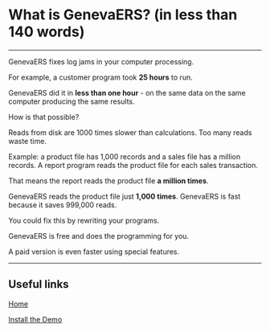 ---
---
# What is GenevaERS?  (in less than 140 words)

-----

GenevaERS fixes log jams in your computer processing.

For example, a customer program took **25 hours** to run.

GenevaERS did it in **less than one hour** - on the same data on the same computer producing the same results. 

How is that possible?

Reads from disk are 1000 times slower than calculations.  Too many reads waste time.

Example: a product file has 1,000 records and a sales file has a million records.  A report program reads the product file for each sales transaction.  

That means the report reads the product file **a million times**.

GenevaERS reads the product file just **1,000 times**.  GenevaERS is fast because it saves 999,000 reads.

You could fix this by rewriting your programs.

GenevaERS is free and does the programming for you.  

A paid version is even faster using special features.

-----

## Useful links

[Home](index.md)

[Install the Demo](InstallDemo.md)
